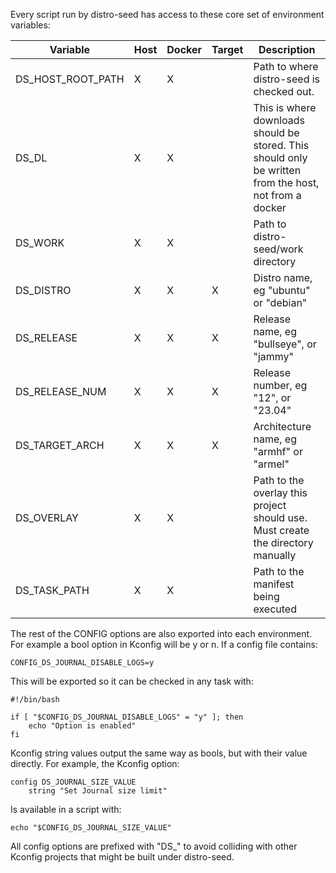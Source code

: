 Every script run by distro-seed has access to these core set of environment variables:

| Variable | Host | Docker | Target | Description |
| - | - | - | - | - |
| DS_HOST_ROOT_PATH | X | X |   | Path to where distro-seed is checked out. |
| DS_DL             | X | X |   | This is where downloads should be stored. This should only be written from the host, not from a docker |
| DS_WORK           | X | X |   | Path to distro-seed/work directory |
| DS_DISTRO         | X | X | X | Distro name, eg "ubuntu" or "debian" |
| DS_RELEASE        | X | X | X | Release name, eg "bullseye", or "jammy" |
| DS_RELEASE_NUM    | X | X | X | Release number, eg "12", or "23.04" |
| DS_TARGET_ARCH    | X | X | X | Architecture name, eg "armhf" or "armel" |
| DS_OVERLAY        | X | X |   | Path to the overlay this project should use. Must create the directory manually |
| DS_TASK_PATH      | X | X |   | Path to the manifest being executed |

The rest of the CONFIG options are also exported into each environment. For example a bool option in Kconfig will be y or n.  If a config file contains:
```
CONFIG_DS_JOURNAL_DISABLE_LOGS=y
```
This will be exported so it can be checked in any task with:
```
#!/bin/bash

if [ "$CONFIG_DS_JOURNAL_DISABLE_LOGS" = "y" ]; then
    echo "Option is enabled"
fi
```
Kconfig string values output the same way as bools, but with their value directly.
For example, the Kconfig option:
```
config DS_JOURNAL_SIZE_VALUE
	string "Set Journal size limit"
```
Is available in a script with:
```
echo "$CONFIG_DS_JOURNAL_SIZE_VALUE"
```

All config options are prefixed with "DS_" to avoid colliding with other Kconfig projects that might be built under distro-seed.
